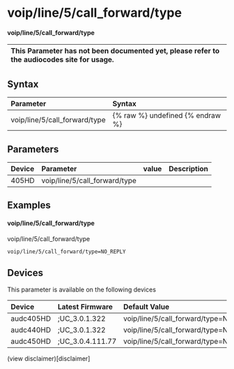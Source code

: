 ﻿---
description: voip/line/5/call_forward/type
search: false
---

# voip/line/5/call_forward/type

#### voip/line/5/call_forward/type


| This Parameter has not been documented yet, please refer to the audiocodes site for usage.  |
| :--- |

## Syntax
| Parameter | Syntax |
| :--- | :--- |
|voip/line/5/call_forward/type | {% raw %} undefined {% endraw %} |

## Parameters
|Device|Parameter|value|Description|
|:---|:---|:---|:---|
| 405HD | voip/line/5/call_forward/type |  |  |

## Examples
#### voip/line/5/call_forward/type

voip/line/5/call_forward/type

```
voip/line/5/call_forward/type=NO_REPLY
```

## Devices
This parameter is available on the following devices

| Device | Latest Firmware | Default Value |
|:---|:---|:---|
| audc405HD | ;UC_3.0.1.322 | voip/line/5/call_forward/type=NO_REPLY 
| audc440HD | ;UC_3.0.1.322 | voip/line/5/call_forward/type=NO_REPLY 
| audc450HD | ;UC_3.0.4.111.77 | voip/line/5/call_forward/type=NO_REPLY 

(view disclaimer)[disclaimer]
